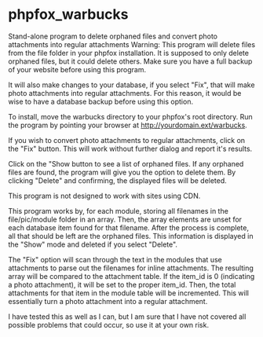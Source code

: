 # phpfox_warbucks
Stand-alone program to delete orphaned files and convert photo attachments into regular attachments
Warning:  This program will delete files from the file folder in your phpfox installation.  It is supposed to only delete orphaned files, but it could delete others.  Make sure you have a full backup of your website before using this program.

It will also make changes to your database, if you select "Fix", that will make photo attachments into regular attachments.  For this reason, it would be wise to have a database backup before using this option.

To install, move the warbucks directory to your phpfox's root directory.  Run the program by pointing your browser at http://yourdomain.ext/warbucks.  

If you wish to convert photo attachments to regular attachments, click on the "Fix" button.  This will work without further dialog and report it's results.

Click on the "Show button to see a list of orphaned files.  If any orphaned files are found, the program will give you the option to delete them.  By clicking "Delete" and confirming, the displayed files will be deleted.

This program is not designed to work with sites using CDN.

This program works by, for each module, storing all filenames in the file/pic/module folder in an array.  Then, the array elements are unset for each database item found for that filename.  After the process is complete, all that should be left are the orphaned files.  This information is displayed in the "Show" mode and deleted if you select "Delete".

The "Fix" option will scan through the text in the modules that use attachments to parse out the filenames for inline attachments.  The resulting array will be compared to the attachment table.  If the item_id is 0 (indicating a photo attachment), it will be set to the proper item_id.  Then, the total attachments for that item in the module table will be incremented.  This will essentially turn a photo attachment into a regular attachment.

I have tested this as well as I can, but I am sure that I have not covered all possible problems that could occur, so use it at your own risk.
